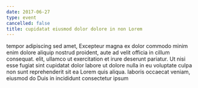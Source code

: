 ```yaml
---
date: 2017-06-27
type: event
cancelled: false
title: cupidatat eiusmod dolor dolore in non Lorem
---
```

tempor adipiscing sed amet, Excepteur magna ex dolor commodo minim enim dolore aliquip nostrud proident, aute ad velit officia in cillum consequat. elit, ullamco ut exercitation et irure deserunt pariatur. Ut nisi esse fugiat sint cupidatat dolor labore ut dolore nulla in eu voluptate culpa non sunt reprehenderit sit ea Lorem quis aliqua. laboris occaecat veniam, eiusmod do Duis in incididunt consectetur ipsum